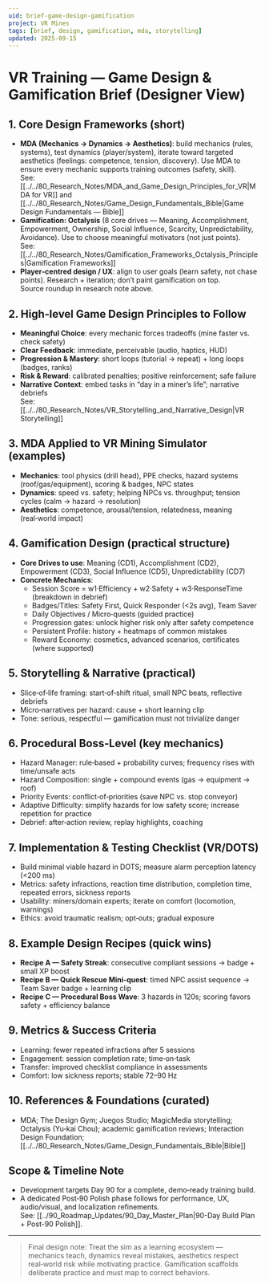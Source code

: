 ```yaml
---
uid: brief-game-design-gamification
project: VR Mines
tags: [brief, design, gamification, mda, storytelling]
updated: 2025-09-15
---
```


# VR Training — Game Design & Gamification Brief (Designer View)

## 1. Core Design Frameworks (short)
- **MDA (Mechanics → Dynamics → Aesthetics)**: build mechanics (rules, systems), test dynamics (player/system), iterate toward targeted aesthetics (feelings: competence, tension, discovery). Use MDA to ensure every mechanic supports training outcomes (safety, skill).  
  See: [[../../80_Research_Notes/MDA_and_Game_Design_Principles_for_VR|MDA for VR]] and [[../../80_Research_Notes/Game_Design_Fundamentals_Bible|Game Design Fundamentals — Bible]]
- **Gamification: Octalysis** (8 core drives — Meaning, Accomplishment, Empowerment, Ownership, Social Influence, Scarcity, Unpredictability, Avoidance). Use to choose meaningful motivators (not just points).  
  See: [[../../80_Research_Notes/Gamification_Frameworks_Octalysis_Principles|Gamification Frameworks]]
- **Player‑centred design / UX**: align to user goals (learn safety, not chase points). Research + iteration; don’t paint gamification on top.  
  Source roundup in research note above.

## 2. High‑level Game Design Principles to Follow
- **Meaningful Choice**: every mechanic forces tradeoffs (mine faster vs. check safety)
- **Clear Feedback**: immediate, perceivable (audio, haptics, HUD)
- **Progression & Mastery**: short loops (tutorial → repeat) + long loops (badges, ranks)
- **Risk & Reward**: calibrated penalties; positive reinforcement; safe failure
- **Narrative Context**: embed tasks in “day in a miner’s life”; narrative debriefs  
  See: [[../../80_Research_Notes/VR_Storytelling_and_Narrative_Design|VR Storytelling]]

## 3. MDA Applied to VR Mining Simulator (examples)
- **Mechanics**: tool physics (drill head), PPE checks, hazard systems (roof/gas/equipment), scoring & badges, NPC states
- **Dynamics**: speed vs. safety; helping NPCs vs. throughput; tension cycles (calm → hazard → resolution)
- **Aesthetics**: competence, arousal/tension, relatedness, meaning (real‑world impact)

## 4. Gamification Design (practical structure)
- **Core Drives to use**: Meaning (CD1), Accomplishment (CD2), Empowerment (CD3), Social Influence (CD5), Unpredictability (CD7)
- **Concrete Mechanics**:
  - Session Score = w1·Efficiency + w2·Safety + w3·ResponseTime (breakdown in debrief)
  - Badges/Titles: Safety First, Quick Responder (<2s avg), Team Saver
  - Daily Objectives / Micro‑quests (guided practice)
  - Progression gates: unlock higher risk only after safety competence
  - Persistent Profile: history + heatmaps of common mistakes
  - Reward Economy: cosmetics, advanced scenarios, certificates (where supported)

## 5. Storytelling & Narrative (practical)
- Slice‑of‑life framing: start‑of‑shift ritual, small NPC beats, reflective debriefs
- Micro‑narratives per hazard: cause + short learning clip
- Tone: serious, respectful — gamification must not trivialize danger

## 6. Procedural Boss‑Level (key mechanics)
- Hazard Manager: rule‑based + probability curves; frequency rises with time/unsafe acts
- Hazard Composition: single + compound events (gas → equipment → roof)
- Priority Events: conflict‑of‑priorities (save NPC vs. stop conveyor)
- Adaptive Difficulty: simplify hazards for low safety score; increase repetition for practice
- Debrief: after‑action review, replay highlights, coaching

## 7. Implementation & Testing Checklist (VR/DOTS)
- Build minimal viable hazard in DOTS; measure alarm perception latency (<200 ms)
- Metrics: safety infractions, reaction time distribution, completion time, repeated errors, sickness reports
- Usability: miners/domain experts; iterate on comfort (locomotion, warnings)
- Ethics: avoid traumatic realism; opt‑outs; gradual exposure

## 8. Example Design Recipes (quick wins)
- **Recipe A — Safety Streak**: consecutive compliant sessions → badge + small XP boost
- **Recipe B — Quick Rescue Mini‑quest**: timed NPC assist sequence → Team Saver badge + learning clip
- **Recipe C — Procedural Boss Wave**: 3 hazards in 120s; scoring favors safety + efficiency balance

## 9. Metrics & Success Criteria
- Learning: fewer repeated infractions after 5 sessions
- Engagement: session completion rate; time‑on‑task
- Transfer: improved checklist compliance in assessments
- Comfort: low sickness reports; stable 72–90 Hz

## 10. References & Foundations (curated)
- MDA; The Design Gym; Juegos Studio; MagicMedia storytelling; Octalysis (Yu‑kai Chou); academic gamification reviews; Interaction Design Foundation; [[../../80_Research_Notes/Game_Design_Fundamentals_Bible|Bible]]

## Scope & Timeline Note
- Development targets Day 90 for a complete, demo‑ready training build.
- A dedicated Post‑90 Polish phase follows for performance, UX, audio/visual, and localization refinements.  
  See: [[../90_Roadmap_Updates/90_Day_Master_Plan|90-Day Build Plan + Post-90 Polish]].

---

> Final design note: Treat the sim as a learning ecosystem — mechanics teach, dynamics reveal mistakes, aesthetics respect real‑world risk while motivating practice. Gamification scaffolds deliberate practice and must map to correct behaviors.
